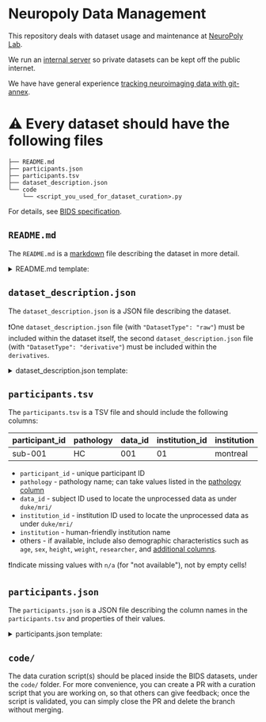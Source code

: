 # Neuropoly Data Management

This repository deals with dataset usage and maintenance at [NeuroPoly Lab](https://www.neuro.polymtl.ca).

We run an [internal server](./internal-server.md) so private datasets can be kept off the public internet.

We have have general experience [tracking neuroimaging data with git-annex](./git-annex.md).

# ⚠️ Every dataset should have the following files 

```
├── README.md
├── participants.json
├── participants.tsv
├── dataset_description.json
└── code
    └── <script_you_used_for_dataset_curation>.py
```

For details, see [BIDS specification](https://bids-specification.readthedocs.io/en/stable/03-modality-agnostic-files.html#code).

## `README.md`

The `README.md` is a [markdown](https://markdown-guide.readthedocs.io/en/latest/index.html) file describing the dataset in more detail.

<details><summary>README.md template:</summary>

```
# <NAME OF DATASET>

This is an MRI dataset acquired in the context of the <XYZ> project. 
It also contains manual segmentation of <MS lesions/tumors/etc> from <one/two/or more> expert raters. 
Segmentation are located under the derivatives folder.

## contact person

Dataset shared by: <NAME AND EMAIL>
<IF THERE WAS EMAIL COMM>Email communication: <DATE OF EMAIL AND SUBJECT>
<REPOSITORY OF PROJECT/MODEL, etc>Repository: https://github.com/<organization>/<repository_name>

<IF THERE ARE UPDATES IN THE DATASET:><YYYY>-<MM>-<DD>: Added new data from <centre ABC>

## dataset structure

Jan TODO

Spinal cord MRI data:
- DWI (A-P and P-A phase encoding)
- T1w sag
- T1w sag
- T1w sag
- T2star tra
Brain MRI data:
- DWI (A-P and P-A phase encoding)
- T1w

## naming convention

sub-<site><pathology>XXX

example:
sub-montrealDCM001

<ADDITIONAL NOTES IF AVAILABLE>Note: the label `bp-cspine` is used to differentiate spine images from brain.

## derivatives

The derivatives will be organized according to the following:

https://github.com/ivadomed/ivadomed/wiki/repositories#derivatives

Convention for derivatives JSON metadata:

{
  "Author": "Firstname Lastname",
  "Date": "YYYY-MM-DD HH:MM:SS"
}

## <IF DATA ARE MISSING FOR SOME SUBJECT(S)>missing data

```

</details>

## `dataset_description.json`

The `dataset_description.json` is a JSON file describing the dataset.

❗One `dataset_description.json` file (with `"DatasetType": "raw"`) must be included within the dataset itself, the second `dataset_description.json` file (with `"DatasetType": "derivative"`) must be included within the `derivatives`.

<details><summary>dataset_description.json template:</summary>

```json
{
    "BIDSVersion": "BIDS X.Y.Z",
    "Name": "<dataset_name>",
    "DatasetType": "raw/derivative"
}
```

</details>

## `participants.tsv`

The `participants.tsv` is a TSV file and should include the following columns:

| participant_id | pathology | data_id | institution_id | institution |
| ----------- | ----------- | ----------- | ----------- | ----------- |
| sub-001 | HC | 001 | 01 | montreal |

- `participant_id` - unique participant ID
- `pathology` - pathology name; can take values listed in the [pathology column](https://docs.google.com/spreadsheets/d/1yjcA8Z0COn4OZxusIDHjStH2DpeXvscsj-aWE2X-_sg/edit?usp=sharing)
- `data_id` -  subject ID used to locate the unprocessed data as under `duke/mri/`
- `institution_id` - institution ID used to locate the unprocessed data as under `duke/mri/`
- `institution` - human-friendly institution name
- others - if available, include also demographic characteristics such as `age`, `sex`, `height`, `weight`, `researcher`, and [additional columns](https://bids-specification.readthedocs.io/en/stable/03-modality-agnostic-files.html#participants-file).

❗️Indicate missing values with `n/a` (for "not available"), not by empty cells!

## `participants.json`

The `participants.json` is a JSON file describing the column names in the `participants.tsv` and properties of their values.

<details><summary>participants.json template:</summary>

```json
{
    "participant_id": {
        "Description": "Unique Participant ID",
        "LongName": "Participant ID"
    },
    "pathology": {
        "Description": "Pathology",
        "LongName": "Pathology name"
    },
    "data_id": {
        "Description": "Subject ID as under duke/mri/",
        "LongName": "Subject ID"
    },
    "institution_id": {
        "Description": "Institution ID as under duke/mri/",
        "LongName": "Institution ID"
    },
    "institution": {
        "Description": "Institution ID after conversion to BIDS",
        "LongName": "BIDS Institution ID"
    }
}
```

</details>

## `code/`

The data curation script(s) should be placed inside the BIDS datasets, under the `code/` folder. For more convenience, you can create a PR with a curation script that you are working on, so that others can give feedback; once the script is validated, you can simply close the PR and delete the branch without merging.
